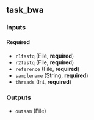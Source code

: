 
## task_bwa

### Inputs

#### Required

  * `r1fastq` (File, **required**)
  * `r2fastq` (File, **required**)
  * `reference` (File, **required**)
  * `samplename` (String, **required**)
  * `threads` (Int, **required**)

### Outputs

  * `outsam` (File)

